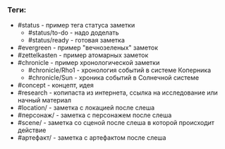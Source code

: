 ### Теги:
- #status - пример тега статуса заметки
	- #status/to-do - надо доделать
	- #status/ready - готовая заметка
- #evergreen - пример "вечнозеленых" заметок
- #zettelkasten - пример атомарных заметок
- #chronicle - пример хронологической заметки
	- #chronicle/Rho1 - хронология событий в системе Коперника
	- #chronicle/Sun - хроника событий в Солнечной системе
- #concept - концепт, идея
- #research - копипаста из интернета, ссылка на исследование или начный материал
- #location/ - заметка с локацией после слеша
- #персонаж/ - заметка с персонажем после слеша
- #scene/ - заметка со сценой после слеша в которой происходит действие
- #артефакт/ - заметка с артефактом после слеша
